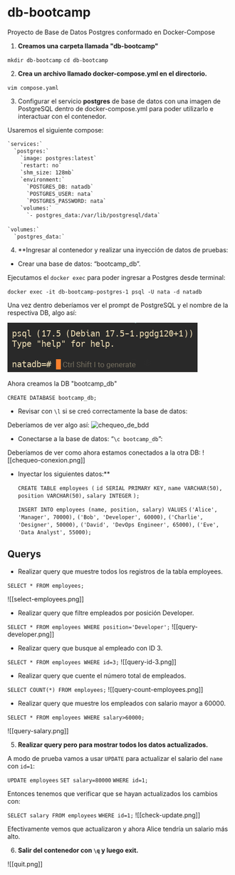 # db-bootcamp
Proyecto de Base de Datos Postgres conformado en Docker-Compose 

1. **Creamos una carpeta llamada "db-bootcamp"**

`mkdir db-bootcamp`
`cd db-bootcamp`

2. **Crea un archivo llamado docker-compose.yml en el directorio.**

`vim compose.yaml`

3. Configurar el servicio **postgres** de base de datos con una imagen de PostgreSQL dentro de docker-compose.yml para poder utilizarlo e interactuar con el contenedor.

Usaremos el siguiente compose:

	`services:`
	  `postgres:`
	    `image: postgres:latest`
	    `restart: no`
	    `shm_size: 128mb`
	    `environment:`
	      `POSTGRES_DB: natadb`
	      `POSTGRES_USER: nata`
	      `POSTGRES_PASSWORD: nata`
	    `volumes:`
	      `- postgres_data:/var/lib/postgresql/data`
	
	`volumes:`
	  `postgres_data:`

4. **Ingresar al contenedor y realizar una inyección de datos de pruebas:
    
- Crear una base de datos: “bootcamp_db”.

Ejecutamos el `docker exec` para poder ingresar a Postgres desde terminal:

`docker exec -it db-bootcamp-postgres-1 psql -U nata -d natadb`

Una vez dentro deberíamos ver el prompt de PostgreSQL y el nombre de la respectiva DB, algo así:

![prompt-postgres](graphic-content/prompt-postgres.png)

Ahora creamos la DB "bootcamp_db"

`CREATE DATABASE bootcamp_db;`

	
- Revisar con `\l` si se creó correctamente la base de datos:

Deberíamos de ver algo así:
![chequeo_de_bdd](chequeo_de_bdd.png)
    
- Conectarse a la base de datos: “`\c bootcamp_db`”:

Deberíamos de ver como ahora estamos conectados a la otra DB:
![[chequeo-conexion.png]]

    
- Inyectar los siguientes datos:**

	`CREATE TABLE employees (`
		`id SERIAL PRIMARY KEY,`
		`name VARCHAR(50),`
		`position VARCHAR(50),`
		`salary INTEGER`
	`);`
	
	`INSERT INTO employees (name, position, salary) VALUES`
	`('Alice', 'Manager', 70000),`
	`('Bob', 'Developer', 60000),`
	`('Charlie', 'Designer', 50000),`
	`('David', 'DevOps Engineer', 65000),`
	`('Eve', 'Data Analyst', 55000);`

## Querys

- Realizar query que muestre todos los registros de la tabla employees.

`SELECT * FROM employees;`

![[select-employees.png]]

- Realizar query que filtre empleados por posición Developer.

`SELECT * FROM employees WHERE position='Developer';`
![[query-developer.png]]
    
- Realizar query que busque al empleado con ID 3.

`SELECT * FROM employees WHERE id=3;`
![[query-id-3.png]]

- Realizar query que cuente el número total de empleados.

`SELECT COUNT(*) FROM employees;`
![[query-count-employees.png]]

- Realizar query que muestre los empleados con salario mayor a 60000.

`SELECT * FROM employees WHERE salary>60000;`

![[query-salary.png]]

5. **Realizar query pero para mostrar todos los datos actualizados.**

A modo de prueba vamos a usar `UPDATE` para actualizar el salario del `name` con `id=1`:

`UPDATE employees`
`SET salary=80000` 
`WHERE id=1;`

Entonces tenemos que verificar que se hayan actualizados los cambios con:

`SELECT salary FROM employees` 
`WHERE id=1;`
![[check-update.png]]

Efectivamente vemos que actualizaron y ahora Alice tendría un salario más alto.

6. **Salir del contenedor con `\q` y luego exit.**

![[quit.png]]



